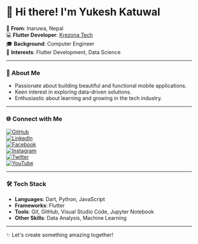 # 👋 Hi there! I'm Yukesh Katuwal

🏡 **From**: Inaruwa, Nepal  
💻 **Flutter Developer**: [Krezona Tech](https://krezona.tech)  
🎓 **Background**: Computer Engineer  
🌟 **Interests**: Flutter Development, Data Science  

---

### 🚀 About Me  
- Passionate about building beautiful and functional mobile applications.  
- Keen interest in exploring data-driven solutions.  
- Enthusiastic about learning and growing in the tech industry.  

---

### 🌐 Connect with Me  
[![GitHub](https://img.shields.io/badge/GitHub-%2312100E.svg?style=for-the-badge&logo=github&logoColor=white)](https://github.com/Ukeshgit)  
[![LinkedIn](https://img.shields.io/badge/LinkedIn-%230077B5.svg?style=for-the-badge&logo=linkedin&logoColor=white)](https://linkedin.com/in/YukeshKatuwal)  
[![Facebook](https://img.shields.io/badge/Facebook-%231877F2.svg?style=for-the-badge&logo=facebook&logoColor=white)](https://facebook.com/YukeshKatuwal)  
[![Instagram](https://img.shields.io/badge/Instagram-%23E4405F.svg?style=for-the-badge&logo=instagram&logoColor=white)](https://instagram.com/YukeshKatuwal)  
[![Twitter](https://img.shields.io/badge/Twitter-%231DA1F2.svg?style=for-the-badge&logo=twitter&logoColor=white)](https://twitter.com/YukeshKatuwal)  
[![YouTube](https://img.shields.io/badge/YouTube-%23FF0000.svg?style=for-the-badge&logo=youtube&logoColor=white)](https://youtube.com/YukeshKatuwal)  

---

### 🛠️ Tech Stack  
- **Languages**: Dart, Python, JavaScript  
- **Frameworks**: Flutter  
- **Tools**: Git, GitHub, Visual Studio Code, Jupyter Notebook  
- **Other Skills**: Data Analysis, Machine Learning  

---

✨ Let's create something amazing together!  
